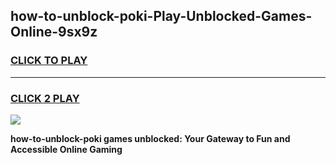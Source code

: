 
## how-to-unblock-poki-Play-Unblocked-Games-Online-9sx9z
<h3>
<a href="https://premium76.site?title=how-to-unblock-poki&ref=25A">CLICK TO PLAY</a></h3>
<hr>

<h3>
<a href="https://premium76.site?title=how-to-unblock-poki&ref=25A">CLICK 2 PLAY</a>
  
</h3>

<a href="https://premium76.site?title=how-to-unblock-poki&ref=25A"><img src="https://clearcache.store/games.png"></a>


**how-to-unblock-poki games unblocked: Your Gateway to Fun and Accessible Online Gaming**
